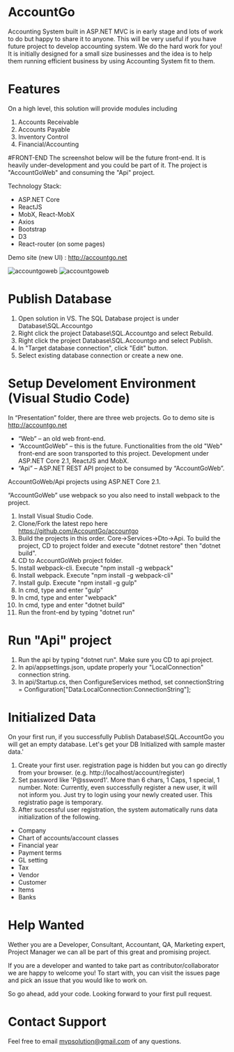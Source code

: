 # AccountGo
Accounting System built in ASP.NET MVC is in early stage and lots of work to do but happy to share it to anyone. This will be very useful if you have future project to develop accounting system. We do the hard work for you!
It is initially designed for a small size businesses and the idea is to help them running efficient business by using Accounting System fit to them.

# Features
On a high level, this solution will provide modules including

1. Accounts Receivable
2. Accounts Payable
3. Inventory Control
4. Financial/Accounting

#FRONT-END
The screenshot below will be the future front-end. It is heavily under-development and you could be part of it. The project is "AccountGoWeb" and consuming the "Api" project.

Technology Stack:
- ASP.NET Core
- ReactJS
- MobX, React-MobX
- Axios
- Bootstrap
- D3
- React-router (on some pages)

Demo site (new UI) : http://accountgo.net

![accountgoweb](https://cloud.githubusercontent.com/assets/17961526/17953180/d2e7aac2-6aa3-11e6-8150-fe1b8274cf91.png)
![accountgoweb](https://cloud.githubusercontent.com/assets/17961526/17430653/0cf89cca-5b28-11e6-81dd-5f14695c8cfc.png)

# Publish Database
1. Open solution in VS. The SQL Database project is under Database\SQL.Accountgo
2. Right click the project Database\SQL.Accountgo and select Rebuild.
3. Right click the project Database\SQL.Accountgo and select Publish.
4. In "Target database connection", click "Edit" button.
5. Select existing database connection or create a new one.

# Setup Develoment Environment (Visual Studio Code)
In “Presentation” folder, there are three web projects. Go to demo site is http://accountgo.net
-	“Web” – an old web front-end.
-	“AccountGoWeb” – this is the future. Functionalities from the old "Web" front-end are soon transported to this project. Development under ASP.NET Core 2.1, ReactJS and MobX.
-	“Api” – ASP.NET REST API project to be consumed by “AccountGoWeb”.

AccountGoWeb/Api projects using ASP.NET Core 2.1.

“AccountGoWeb” use webpack so you also need to install webpack to the project.

1. Install Visual Studio Code.
1. Clone/Fork the latest repo here https://github.com/AccountGo/accountgo
1. Build the projects in this order. Core->Services->Dto->Api. To build the project, CD to project folder and execute "dotnet restore" then "dotnet build".
1. CD to AccountGoWeb project folder. 
1. Install webpack-cli. Execute "npm install -g webpack"
1. Install webpack. Execute "npm install -g webpack-cli"
1. Install gulp. Execute "npm install -g gulp"
1. In cmd, type and enter "gulp"
1. In cmd, type and enter "webpack"
1. In cmd, type and enter "dotnet build"
1. Run the front-end by typing "dotnet run"

# Run "Api" project
1. Run the api by typing "dotnet run". Make sure you CD to api project.
2. In api/appsettings.json, update properly your "LocalConnection" connection string.
3. In api/Startup.cs, then ConfigureServices method, set connectionString = Configuration["Data:LocalConnection:ConnectionString"];

# Initialized Data
On your first run, if you successfully Publish Database\SQL.AccountGo you will get an empty database. Let's get your DB Initialized with sample master data.'
1. Create your first user. registration page is hidden but you can go directly from your browser. (e.g. http://localhost/account/register)
2. Set password like 'P@ssword1'. More than 6 chars, 1 Caps, 1 special, 1 number. Note: Currently, even successfully register a new user, it will not inform you. Just try to login using your newly created user. This registratio page is temporary.
3. After successful user registration, the system automatically runs data initialization of the following.
- Company
- Chart of accounts/account classes
- Financial year
- Payment terms
- GL setting
- Tax
- Vendor
- Customer
- Items
- Banks
             

# Help Wanted
Wether you are a Developer, Consultant, Accountant, QA, Marketing expert, Project Manager we can all be part of this great and promising project.

If you are a developer and wanted to take part as contributor/collaborator we are happy to welcome you! To start with, you can visit the issues page and pick an issue that you would like to work on.

So go ahead, add your code. Looking forward to your first pull request.

# Contact Support
Feel free to email mvpsolution@gmail.com of any questions.
